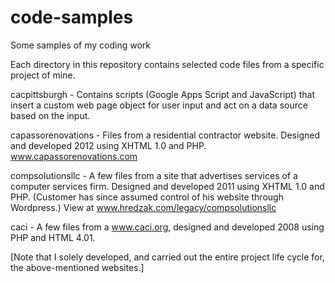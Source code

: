 # code-samples
Some samples of my coding work

Each directory in this repository contains selected code files from a specific project of mine.

cacpittsburgh - Contains scripts (Google Apps Script and JavaScript) that insert a custom web page object for user input and act on a data source based on the input.

capassorenovations - Files from a residential contractor website. Designed and developed 2012 using XHTML 1.0 and PHP. www.capassorenovations.com

compsolutionsllc - A few files from a site that advertises services of a computer services firm. Designed and developed 2011 using XHTML 1.0 and PHP. (Customer has since assumed control of his website through Wordpress.) View at www.hredzak.com/legacy/compsolutionsllc

caci - A few files from a www.caci.org, designed and developed 2008 using PHP and HTML 4.01.

[Note that I solely developed, and carried out the entire project life cycle for, the above-mentioned websites.]

